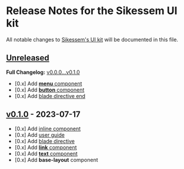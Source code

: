 # Release Notes for the Sikessem UI kit

All notable changes to [Sikessem's UI kit](https://github.com/sikessem/ui) will be documented in this file.

## [Unreleased](https://github.com/sikessem/ui/compare/v0.1.0...HEAD)

**Full Changelog:** [v0.0.0...v0.1.0](https://github.com/sikessem/ui/compare/v0.0.0...v0.1.0)

- [0.x] Add [**menu** component](https://github.com/sikessem/ui#menu-component)
- [0.x] Add [**button** component](https://github.com/sikessem/ui#button-component)
- [0.x] Add [blade directive end](https://github.com/sikessem/ui#blade-directive)

## [v0.1.0](https://github.com/sikessem/ui/releases/tag/v0.1.0) - 2023-07-17

- [0.x] Add [inline component](https://github.com/sikessem/ui#inline-component)
- [0.x] Add [user guide](https://github.com/sikessem/ui#-usage)
- [0.x] Add [blade directive](https://github.com/sikessem/ui#blade-directive)
- [0.x] Add [**link** component](https://github.com/sikessem/ui#link-component)
- [0.x] Add [**text** component](https://github.com/sikessem/ui#text-component)
- [0.x] Add **base-layout** component
